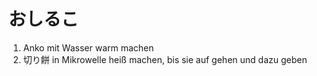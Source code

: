 # おしるこ
 1. Anko mit Wasser warm machen
 2. 切り餅 in Mikrowelle heiß machen, bis sie auf gehen und dazu geben
